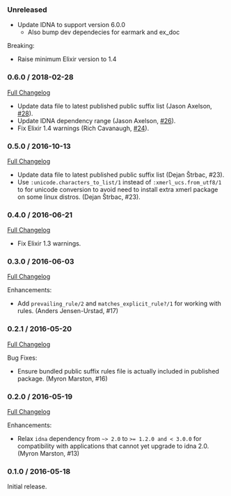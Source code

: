 ### Unreleased

* Update IDNA to support version 6.0.0
  * Also bump dev dependecies for earmark and ex_doc

Breaking:
* Raise minimum Elixir version to 1.4

### 0.6.0 / 2018-02-28
[Full Changelog](https://github.com/seomoz/publicsuffix-elixir/compare/v0.5.0...v0.4.0)

* Update data file to latest published public suffix list (Jason Axelson, [#28][r28]).
* Update IDNA dependency range (Jason Axelson, [#26][r26]).
* Fix Elixir 1.4 warnings (Rich Cavanaugh, [#24][r24]).

[r28]: https://github.com/seomoz/publicsuffix-elixir/pull/28
[r26]: https://github.com/seomoz/publicsuffix-elixir/pull/26
[r24]: https://github.com/seomoz/publicsuffix-elixir/pull/24


### 0.5.0 / 2016-10-13
[Full Changelog](https://github.com/seomoz/publicsuffix-elixir/compare/v0.4.0...v0.5.0)

* Update data file to latest published public suffix list (Dejan Štrbac, #23).
* Use `:unicode.characters_to_list/1` instead of `:xmerl_ucs.from_utf8/1`
  to for unicode conversion to avoid need to install extra xmerl package
  on some linux distros. (Dejan Štrbac, #23).

### 0.4.0 / 2016-06-21
[Full Changelog](https://github.com/seomoz/publicsuffix-elixir/compare/v0.3.0...v0.4.0)

* Fix Elixir 1.3 warnings.

### 0.3.0 / 2016-06-03
[Full Changelog](https://github.com/seomoz/publicsuffix-elixir/compare/v0.2.1...v0.3.0)

Enhancements:

* Add `prevailing_rule/2` and `matches_explicit_rule?/1` for working
  with rules. (Anders Jensen-Urstad, #17)

### 0.2.1 / 2016-05-20
[Full Changelog](https://github.com/seomoz/publicsuffix-elixir/compare/v0.2.0...v0.2.1)

Bug Fixes:

* Ensure bundled public suffix rules file is actually included in
  published package. (Myron Marston, #16)

### 0.2.0 / 2016-05-19
[Full Changelog](https://github.com/seomoz/publicsuffix-elixir/compare/v0.1.0...v0.2.0)

Enhancements:

* Relax `idna` dependency from `~> 2.0` to `>= 1.2.0 and < 3.0.0` for
  compatibility with applications that cannot yet upgrade to idna 2.0.
  (Myron Marston, #13)

### 0.1.0 / 2016-05-18

Initial release.
